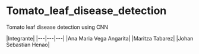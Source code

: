 # Tomato_leaf_disease_detection
Tomato leaf disease detection using CNN

|Integrante|
|---|---|---|
|Ana Maria Vega Angarita|
|Maritza Tabarez|
|Johan Sebastian Henao|

